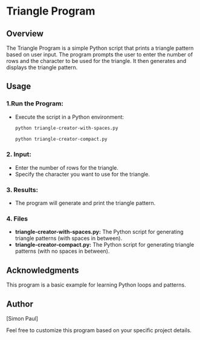 # Triangle Program
## Overview

The Triangle Program is a simple Python script that prints a triangle pattern based on user input. The program prompts the user to enter the number of rows and the character to be used for the triangle. It then generates and displays the triangle pattern.
## Usage
### 1.Run the Program:
- Execute the script in a Python environment:

    ```bash
    python triangle-creator-with-spaces.py
    ```
    ```bash
    python triangle-creator-compact.py
    ```
### 2. Input:
- Enter the number of rows for the triangle.
- Specify the character you want to use for the triangle.

### 3. Results:

- The program will generate and print the triangle pattern.
### 4. Files
- **triangle-creator-with-spaces.py:** The Python script for generating triangle patterns (with spaces in between).
- **triangle-creator-compact.py:** The Python script for generating triangle patterns (with no spaces in between).

## Acknowledgments

This program is a basic example for learning Python loops and patterns.

## Author

[Simon Paul]

Feel free to customize this program based on your specific project details.
